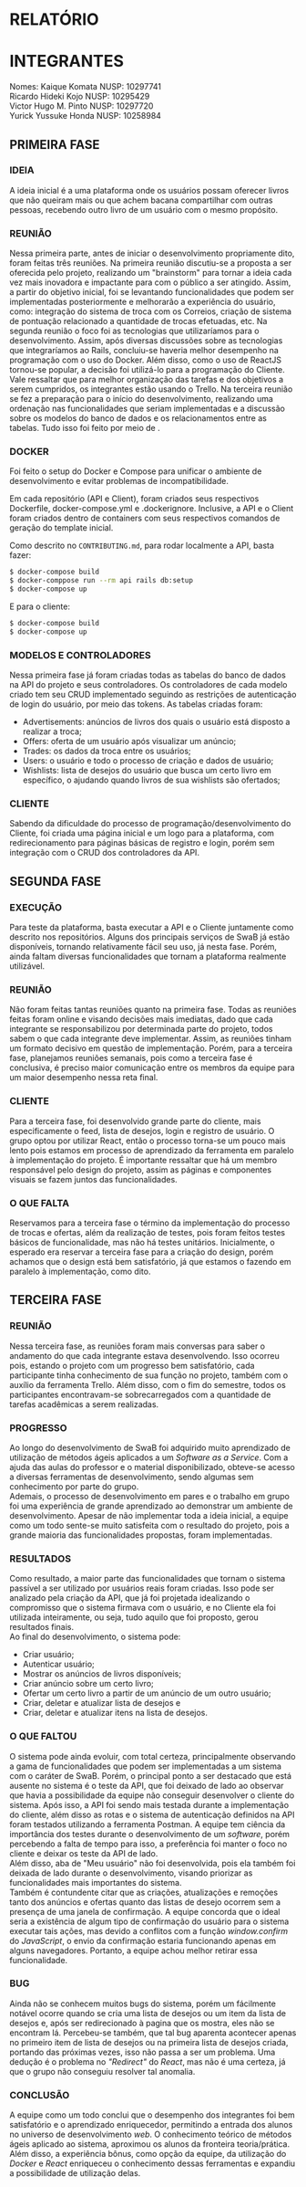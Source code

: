 # RELATÓRIO

# INTEGRANTES

Nomes:  Kaique Komata           NUSP: 10297741</br>
        Ricardo Hideki Kojo     NUSP: 10295429</br>
        Victor Hugo M. Pinto    NUSP: 10297720</br>
        Yurick Yussuke Honda    NUSP: 10258984</br>

## PRIMEIRA FASE

### IDEIA

A ideia inicial é a uma plataforma onde os usuários possam oferecer livros que não queiram mais ou que achem bacana compartilhar com outras pessoas, recebendo outro livro de um usuário com o mesmo propósito. 

### REUNIÃO

Nessa primeira parte, antes de iniciar o desenvolvimento propriamente dito, foram feitas três reuniões. 
Na primeira reunião discutiu-se a proposta a ser oferecida pelo projeto, realizando um "brainstorm" para tornar a ideia cada vez mais inovadora e impactante para com o público a ser atingido. Assim, a partir do objetivo inicial, foi se levantando funcionalidades que podem ser implementadas posteriormente e melhorarão a experiência do usuário, como: integração do sistema de troca com os Correios, criação de sistema de pontuação relacionado a quantidade de trocas efetuadas, etc.
Na segunda reunião o foco foi as tecnologias que utilizaríamos para o desenvolvimento. Assim, após diversas discussões sobre as tecnologias que integraríamos ao Rails, concluiu-se haveria melhor desempenho na programação com o uso do Docker. Além disso, como o uso de ReactJS tornou-se popular, a decisão foi utilizá-lo para a programação do Cliente. Vale ressaltar que para melhor organização das tarefas e dos objetivos a serem cumpridos, os integrantes estão usando o Trello.
Na terceira reunião se fez a preparação para o início do desenvolvimento, realizando uma ordenação nas funcionalidades que seriam implementadas e a discussão sobre os modelos do banco de dados e os relacionamentos entre as tabelas. Tudo isso foi feito por meio de .

### DOCKER

Foi feito o setup do Docker e Compose para unificar o ambiente de desenvolvimento e evitar problemas de incompatibilidade. 

Em cada repositório (API e Client), foram criados seus respectivos Dockerfile, docker-compose.yml e .dockerignore. Inclusive, a API e o Client foram criados dentro de containers com seus respectivos comandos de geração do template inicial.

Como descrito no `CONTRIBUTING.md`, para rodar localmente a API, basta fazer: 

```bash
$ docker-compose build
$ docker-comppose run --rm api rails db:setup
$ docker-compose up
```

E para o cliente:

```bash
$ docker-compose build
$ docker-compose up
```

### MODELOS E CONTROLADORES

Nessa primeira fase já foram criadas todas as tabelas do banco de dados na API do projeto e seus controladores. Os controladores de cada modelo criado tem seu CRUD implementado seguindo as restrições de autenticação de login do usuário, por meio das tokens.
As tabelas criadas foram: 
* Advertisements: anúncios de livros dos quais o usuário está disposto a realizar a troca;
* Offers: oferta de um usuário após visualizar um anúncio;
* Trades: os dados da troca entre os usuários;
* Users: o usuário e todo o processo de criação e dados de usuário;
* Wishlists: lista de desejos do usuário que busca um certo livro em específico, o ajudando quando livros de sua wishlists são ofertados;

### CLIENTE

Sabendo da dificuldade do processo de programação/desenvolvimento do Cliente, foi criada uma página inicial e um logo para a plataforma, com redirecionamento para páginas básicas de registro e login, porém sem integração com o CRUD dos controladores da API.

## SEGUNDA FASE

### EXECUÇÃO

Para teste da plataforma, basta executar a API e o Cliente juntamente como descrito nos repositórios. Alguns dos principais serviços de SwaB já estão disponíveis, tornando relativamente fácil seu uso, já nesta fase. Porém, ainda faltam diversas funcionalidades que tornam a plataforma realmente utilizável.

### REUNIÃO

Não foram feitas tantas reuniões quanto na primeira fase. Todas as reuniões feitas foram online e visando decisões mais imediatas, dado que cada integrante se responsabilizou por determinada parte do projeto, todos sabem o que cada integrante deve implementar. Assim, as reuniões tinham um formato decisivo em questão de implementação. Porém, para a terceira fase, planejamos reuniões semanais, pois como a terceira fase é conclusiva, é preciso maior comunicação entre os membros da equipe para um maior desempenho nessa reta final.

### CLIENTE

Para a terceira fase, foi desenvolvido grande parte do cliente, mais especificamente o feed, lista de desejos, login e registro de usuário. O grupo optou por utilizar React, então o processo torna-se um pouco mais lento pois estamos em processo de aprendizado da ferramenta em paralelo à implementação do projeto. É importante ressaltar que há um membro responsável pelo design do projeto, assim as páginas e componentes visuais se fazem juntos das funcionalidades.

### O QUE FALTA

Reservamos para a terceira fase o término da implementação do processo de trocas e ofertas, além da realização de testes, pois foram feitos testes básicos de funcionalidade, mas não há testes unitários. Inicialmente, o esperado era reservar a terceira fase para a criação do design, porém achamos que o design está bem satisfatório, já que estamos o fazendo em paralelo à implementação, como dito.

## TERCEIRA FASE

### REUNIÃO

Nessa terceira fase, as reuniões foram mais conversas para saber o andamento do que cada integrante estava desenvolvendo. Isso ocorreu pois, estando o projeto com um progresso bem satisfatório, cada participante tinha conhecimento de sua função no projeto, também com o auxílio da ferramenta Trello. Além disso, com o fim do semestre, todos os participantes encontravam-se sobrecarregados com a quantidade de tarefas acadêmicas a serem realizadas.

### PROGRESSO

Ao longo do desenvolvimento de SwaB foi adquirido muito aprendizado de utilização de métodos ágeis aplicados a um <i>Software as a Service</i>. Com a ajuda das aulas do professor e o material disponibilizado, obteve-se acesso a diversas ferramentas de desenvolvimento, sendo algumas sem conhecimento por parte do grupo. <br>
Ademais, o processo de desenvolvimento em pares e o trabalho em grupo foi uma experiência de grande aprendizado ao demonstrar um ambiente de desenvolvimento. Apesar de não implementar toda a ideia inicial, a equipe como um todo sente-se muito satisfeita com o resultado do projeto, pois a grande maioria das funcionalidades propostas, foram implementadas.

### RESULTADOS

Como resultado, a maior parte das funcionalidades que tornam o sistema passível a ser utilizado por usuários reais foram criadas. Isso pode ser analizado pela criação da API, que já foi projetada idealizando o compromisso que o sistema firmava com o usuário, e no Cliente ela foi utilizada inteiramente, ou seja, tudo aquilo que foi proposto, gerou resultados finais. <br>
Ao final do desenvolvimento, o sistema pode: <br>
* Criar usuário;
* Autenticar usuário;
* Mostrar os anúncios de livros disponíveis;
* Criar anúncio sobre um certo livro;
* Ofertar um certo livro a partir de um anúncio de um outro usuário;
* Criar, deletar e atualizar lista de desejos e
* Criar, deletar e atualizar itens na lista de desejos.

### O QUE FALTOU

O sistema pode ainda evoluir, com total certeza, principalmente observando a gama de funcionalidades que podem ser implementadas a um sistema com o caráter de SwaB. Porém, o principal ponto a ser destacado que está ausente no sistema é o teste da API, que foi deixado de lado ao observar que havia a possibilidade da equipe não conseguir desenvolver o cliente do sistema. Após isso, a API foi sendo mais testada durante a implementação do cliente, além disso as rotas e o sistema de autenticação definidos na API foram testados utilizando a ferramenta Postman. A equipe tem ciência da importância dos testes durante o desenvolvimento de um <i>software</i>, porém percebendo a falta de tempo para isso, a preferência foi manter o foco no cliente e deixar os teste da API de lado. <br>
Além disso, aba de "Meu usuário" não foi desenvolvida, pois ela também foi deixada de lado durante o desenvolvimento, visando priorizar as funcionalidades mais importantes do sistema.<br>
Também é contundente citar que as criações, atualizações e remoções tanto dos anúncios e ofertas quanto das listas de desejo ocorrem sem a presença de uma janela de confirmação. A equipe concorda que o ideal seria a existência de algum tipo de confirmação do usuário para o sistema executar tais ações, mas devido a conflitos com a função <i>window.confirm</i> do <i>JavaScript</i>, o envio da confirmação estaria funcionando apenas em alguns navegadores. Portanto, a equipe achou melhor retirar essa funcionalidade.

### BUG

Ainda não se conhecem muitos bugs do sistema, porém um fácilmente notável ocorre quando se cria uma lista de desejos ou um item da lista de desejos e, após ser redirecionado à pagina que os mostra, eles não se encontram lá. Percebeu-se também, que tal bug aparenta acontecer apenas no primeiro item de lista de desejos ou na primeira lista de desejos criada, portando das próximas vezes, isso não passa a ser um problema. Uma dedução é o problema no <i>"Redirect"</i> do <i>React</i>, mas não é uma certeza, já que o grupo não conseguiu resolver tal anomalia.

### CONCLUSÃO

A equipe como um todo conclui que o desempenho dos integrantes foi bem satisfatório e o aprendizado enriquecedor, permitindo a entrada dos alunos no universo de desenvolvimento <i>web</i>. O conhecimento teórico de métodos ágeis aplicado ao sistema, aproximou os alunos da fronteira teoria/prática. Além disso, a experiência bônus, como opção da equipe, da utilização do <i>Docker</i> e <i>React</i> enriqueceu o conhecimento dessas ferramentas e expandiu a possibilidade de utilização delas.